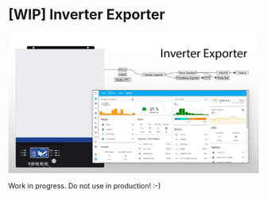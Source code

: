 # [WIP] Inverter Exporter

![Home Assistant](./docs/assets/header.jpg)

Work in progress. Do not use in production! :-)